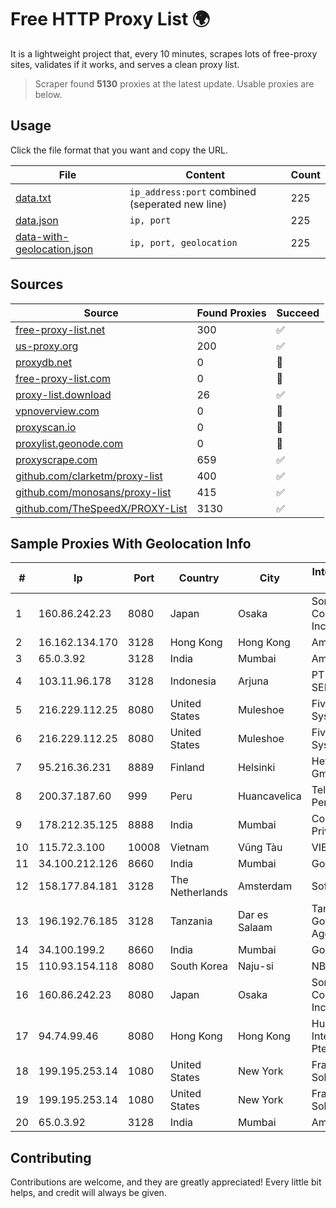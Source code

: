 
# Free HTTP Proxy List 🌍

It is a lightweight project that, every 10 minutes, scrapes lots of free-proxy sites, validates if it works, and serves a clean proxy list.


> Scraper found **5130** proxies at the latest update. Usable proxies are below.

## Usage

Click the file format that you want and copy the URL.


|File|Content|Count|
|----|-------|-----|
|[data.txt](https://raw.githubusercontent.com/themiralay/Proxy-List-World/master/data.txt)|`ip_address:port` combined (seperated new line)|225|
|[data.json](https://raw.githubusercontent.com/themiralay/Proxy-List-World/master/data.json)|`ip, port`|225|
|[data-with-geolocation.json](https://raw.githubusercontent.com/themiralay/Proxy-List-World/master/data-with-geolocation.json)|`ip, port, geolocation`|225|

## Sources

|Source|Found Proxies|Succeed|
|------|-------------|-------|
|[free-proxy-list.net](https://free-proxy-list.net)|300|✅|
|[us-proxy.org](https://www.us-proxy.org)|200|✅|
|[proxydb.net](http://proxydb.net)|0|🚫|
|[free-proxy-list.com](https://free-proxy-list.com/?page=&port=&type%5B%5D=http&type%5B%5D=https&up_time=0&search=Search)|0|🚫|
|[proxy-list.download](https://www.proxy-list.download/HTTP)|26|✅|
|[vpnoverview.com](https://vpnoverview.com/privacy/anonymous-browsing/free-proxy-servers)|0|🚫|
|[proxyscan.io](https://www.proxyscan.io)|0|🚫|
|[proxylist.geonode.com](https://proxylist.geonode.com/api/proxy-list?limit=300&page=1&sort_by=lastChecked&sort_type=desc&protocols=http,https)|0|🚫|
|[proxyscrape.com](https://api.proxyscrape.com/v2/?request=displayproxies&protocol=http&timeout=10000&country=all&ssl=all&anonymity=all)|659|✅|
|[github.com/clarketm/proxy-list](https://raw.githubusercontent.com/clarketm/proxy-list/master/proxy-list-raw.txt)|400|✅|
|[github.com/monosans/proxy-list](https://raw.githubusercontent.com/monosans/proxy-list/main/proxies/http.txt)|415|✅|
|[github.com/TheSpeedX/PROXY-List](https://raw.githubusercontent.com/TheSpeedX/PROXY-List/master/http.txt)|3130|✅|


## Sample Proxies With Geolocation Info

|#|Ip|Port|Country|City|Internet Service Provider|
|-|--|----|-------|----|-------------------------|
|1|160.86.242.23|8080|Japan|Osaka|Sony Network Communications Inc|
|2|16.162.134.170|3128|Hong Kong|Hong Kong|Amazon.com|
|3|65.0.3.92|3128|India|Mumbai|Amazon.com|
|4|103.11.96.178|3128|Indonesia|Arjuna|PT SKYLINE SEMESTA|
|5|216.229.112.25|8080|United States|Muleshoe|Five Area Systems, LLC|
|6|216.229.112.25|8080|United States|Muleshoe|Five Area Systems, LLC|
|7|95.216.36.231|8889|Finland|Helsinki|Hetzner Online GmbH|
|8|200.37.187.60|999|Peru|Huancavelica|Telefonica del Peru S.A.A.|
|9|178.212.35.125|8888|India|Mumbai|Contabo Asia Private Limited|
|10|115.72.3.100|10008|Vietnam|Vũng Tàu|VIETELmetro|
|11|34.100.212.126|8660|India|Mumbai|Google LLC|
|12|158.177.84.181|3128|The Netherlands|Amsterdam|SoftLayer|
|13|196.192.76.185|3128|Tanzania|Dar es Salaam|Tanzania e-Government Agency|
|14|34.100.199.2|8660|India|Mumbai|Google LLC|
|15|110.93.154.118|8080|South Korea|Naju-si|NBP|
|16|160.86.242.23|8080|Japan|Osaka|Sony Network Communications Inc|
|17|94.74.99.46|8080|Hong Kong|Hong Kong|Huawei International Pte. LTD|
|18|199.195.253.14|1080|United States|New York|FranTech Solutions|
|19|199.195.253.14|1080|United States|New York|FranTech Solutions|
|20|65.0.3.92|3128|India|Mumbai|Amazon.com|



## Contributing

Contributions are welcome, and they are greatly appreciated! Every
little bit helps, and credit will always be given.

